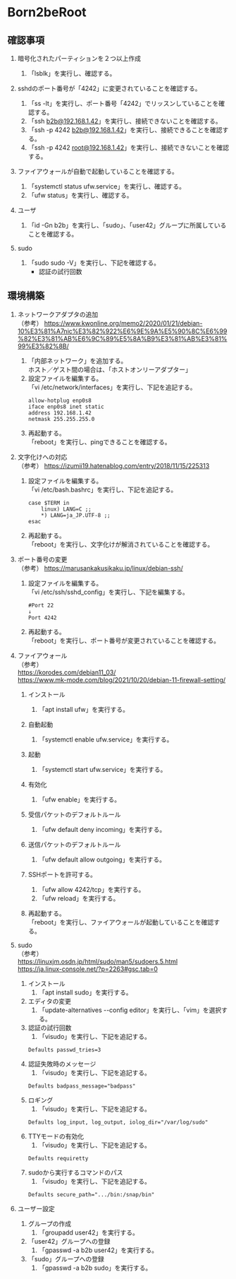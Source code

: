 # Born2beRoot
## 確認事項
1. 暗号化されたパーティションを２つ以上作成  
   1. 「lsblk」を実行し、確認する。

1. sshdのポート番号が「4242」に変更されていることを確認する。  
   1. 「ss -lt」を実行し、ポート番号「4242」でリッスンしていることを確認する。
   1. 「ssh b2b@192.168.1.42」を実行し、接続できないことを確認する。
   1. 「ssh -p 4242 b2b@192.168.1.42」を実行し、接続できることを確認する。
   1. 「ssh -p 4242 root@192.168.1.42」を実行し、接続できないことを確認する。

1. ファイアウォールが自動で起動していることを確認する。  
   1. 「systemctl status ufw.service」を実行し、確認する。  
   1. 「ufw status」を実行し、確認する。  

1. ユーザ  
   1. 「id -Gn b2b」を実行し、「sudo」、「user42」グループに所属していることを確認する。  

1. sudo  
   1. 「sudo sudo -V」を実行し、下記を確認する。  
      * 認証の試行回数  

## 環境構築
1. ネットワークアダプタの追加  
   （参考）
   https://www.kwonline.org/memo2/2020/01/21/debian-10%E3%81%A7nic%E3%82%922%E6%9E%9A%E5%90%8C%E6%99%82%E3%81%AB%E6%9C%89%E5%8A%B9%E3%81%AB%E3%81%99%E3%82%8B/
   1. 「内部ネットワーク」を追加する。  
      ホスト／ゲスト間の場合は、「ホストオンリーアダプター」
   1. 設定ファイルを編集する。  
      「vi /etc/network/interfaces」を実行し、下記を追記する。  
      ```
      allow-hotplug enp0s8
      iface enp0s8 inet static
      address 192.168.1.42
      netmask 255.255.255.0
      ```
   1. 再起動する。  
      「reboot」を実行し、pingできることを確認する。  

1. 文字化けへの対応  
   （参考）
   https://izumii19.hatenablog.com/entry/2018/11/15/225313
   1. 設定ファイルを編集する。  
      「vi /etc/bash.bashrc」を実行し、下記を追記する。  
      ```
      case $TERM in
          linux) LANG=C ;;
          *) LANG=ja_JP.UTF-8 ;;
      esac
      ```
   1. 再起動する。  
      「reboot」を実行し、文字化けが解消されていることを確認する。  

1. ポート番号の変更  
   （参考）
   https://marusankakusikaku.jp/linux/debian-ssh/
   1. 設定ファイルを編集する。  
      「vi /etc/ssh/sshd_config」を実行し、下記を編集する。  
      ```
      #Port 22
	  ↓
      Port 4242
      ```
   1. 再起動する。  
      「reboot」を実行し、ポート番号が変更されていることを確認する。  

1. ファイアウォール  
   （参考）  
   https://korodes.com/debian11_03/  
   https://www.mk-mode.com/blog/2021/10/20/debian-11-firewall-setting/  
   1. インストール  
      1. 「apt install ufw」を実行する。  

   1. 自動起動  
      1. 「systemctl enable ufw.service」を実行する。  

   1. 起動  
      1. 「systemctl start ufw.service」を実行する。  

   1. 有効化  
      1. 「ufw enable」を実行する。  

   1. 受信パケットのデフォルトルール  
      1. 「ufw default deny incoming」を実行する。  

   1. 送信パケットのデフォルトルール  
      1. 「ufw default allow outgoing」を実行する。  

   1. SSHポートを許可する。  
      1. 「ufw allow 4242/tcp」を実行する。  
      1. 「ufw reload」を実行する。  

   1. 再起動する。  
      「reboot」を実行し、ファイアウォールが起動していることを確認する。  

1. sudo  
   （参考）  
   https://linuxjm.osdn.jp/html/sudo/man5/sudoers.5.html  
   https://ja.linux-console.net/?p=2263#gsc.tab=0  
   1. インストール  
      1. 「apt install sudo」を実行する。  
   1. エディタの変更  
      1. 「update-alternatives --config editor」を実行し、「vim」を選択する。  
   1. 認証の試行回数  
      1. 「visudo」を実行し、下記を追記する。  
      ```
      Defaults passwd_tries=3
      ```
   1. 認証失敗時のメッセージ  
      1. 「visudo」を実行し、下記を追記する。  
      ```
      Defaults badpass_message="badpass"
      ```
   1. ロギング  
      1. 「visudo」を実行し、下記を追記する。  
      ```
      Defaults log_input, log_output, iolog_dir="/var/log/sudo"
      ```
   1. TTYモードの有効化  
      1. 「visudo」を実行し、下記を追記する。  
      ```
      Defaults requiretty
      ```
   1. sudoから実行するコマンドのパス  
      1. 「visudo」を実行し、下記を追記する。  
      ```
	  Defaults secure_path=".../bin:/snap/bin"
      ```

1. ユーザー設定  
   1. グループの作成  
      1. 「groupadd user42」を実行する。  
   1. 「user42」グループへの登録  
      1. 「gpasswd -a b2b user42」を実行する。  
   1. 「sudo」グループへの登録  
      1. 「gpasswd -a b2b sudo」を実行する。  
